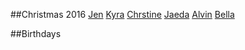 ##Christmas 2016
    [Jen]("https://matthewkwong.github.io/cards/christmas-2016/jen/bastille.html")
    [Kyra]("https://matthewkwong.github.io/cards/christmas-2016/kyra/strangerThings.html")
    [Chrstine]("https://matthewkwong.github.io/cards/christmas-2016/christine/UP.html")
    [Jaeda]("https://matthewkwong.github.io/cards/christmas-2016/jaeda/strangerThings.html")
    [Alvin]("https://matthewkwong.github.io/cards/christmas-2016/alvin/gameOfThrones.html")
    [Bella]("https://matthewkwong.github.io/cards/christmas-2016/bella/stevenUniverse.html")

##Birthdays
